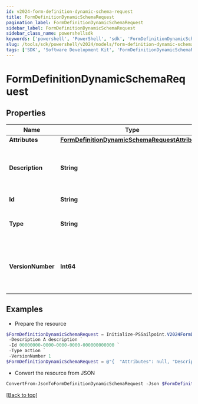 ```yaml
---
id: v2024-form-definition-dynamic-schema-request
title: FormDefinitionDynamicSchemaRequest
pagination_label: FormDefinitionDynamicSchemaRequest
sidebar_label: FormDefinitionDynamicSchemaRequest
sidebar_class_name: powershellsdk
keywords: ['powershell', 'PowerShell', 'sdk', 'FormDefinitionDynamicSchemaRequest', 'V2024FormDefinitionDynamicSchemaRequest'] 
slug: /tools/sdk/powershell/v2024/models/form-definition-dynamic-schema-request
tags: ['SDK', 'Software Development Kit', 'FormDefinitionDynamicSchemaRequest', 'V2024FormDefinitionDynamicSchemaRequest']
---
```



# FormDefinitionDynamicSchemaRequest

## Properties

Name | Type | Description | Notes
------------ | ------------- | ------------- | -------------
**Attributes** | [**FormDefinitionDynamicSchemaRequestAttributes**](form-definition-dynamic-schema-request-attributes) |  | [optional] 
**Description** | **String** | Description is the form definition dynamic schema description text | [optional] 
**Id** | **String** | ID is a unique identifier | [optional] 
**Type** | **String** | Type is the form definition dynamic schema type | [optional] 
**VersionNumber** | **Int64** | VersionNumber is the form definition dynamic schema version number | [optional] 

## Examples

- Prepare the resource
```powershell
$FormDefinitionDynamicSchemaRequest = Initialize-PSSailpoint.V2024FormDefinitionDynamicSchemaRequest  -Attributes null `
 -Description A description `
 -Id 00000000-0000-0000-0000-000000000000 `
 -Type action `
 -VersionNumber 1
$FormDefinitionDynamicSchemaRequest = @"{  "Attributes": null, "Description": "A description", "Id": "00000000-0000-0000-0000-000000000000", "Type": "action", "VersionNumber": "1" }"@
```

- Convert the resource from JSON
```powershell
ConvertFrom-JsonToFormDefinitionDynamicSchemaRequest -Json $FormDefinitionDynamicSchemaRequest
```


[[Back to top]](#) 

